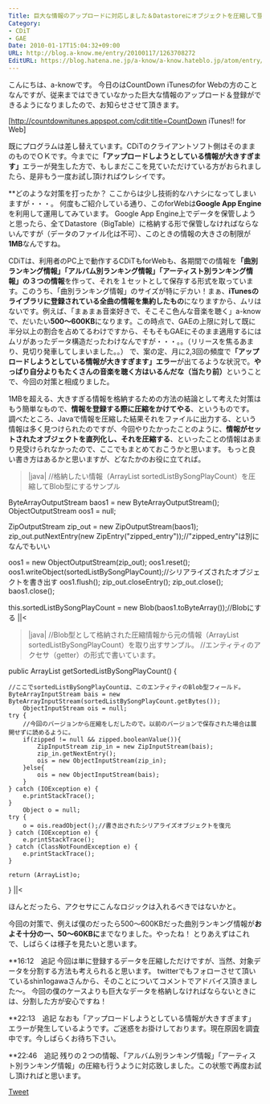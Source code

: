 ```yaml
---
Title: 巨大な情報のアップロードに対応しました＆Datastoreにオブジェクトを圧縮して登録する
Category:
- CDiT
- GAE
Date: 2010-01-17T15:04:32+09:00
URL: http://blog.a-know.me/entry/20100117/1263708272
EditURL: https://blog.hatena.ne.jp/a-know/a-know.hateblo.jp/atom/entry/12921228815727979890
---
```



こんにちは、a-knowです。
今日のはCountDown iTunesのfor Webの方のことなんですが、従来まではできていなかった巨大な情報のアップロード＆登録ができるようになりましたので、お知らせさせて頂きます。


[http://countdownitunes.appspot.com/cdit:title=CountDown iTunes!! for Web]


既にプログラムは差し替えています。CDiTのクライアントソフト側はそのままのものでＯＫです。今までに<span style="font-weight:bold;">「アップロードしようとしている情報が大きすぎます」</span>エラーが発生した方で、もしまだここを見ていただけている方がおられましたら、是非もう一度お試し頂ければウレシイです。


**どのような対策を打ったか？
ここからは少し技術的なハナシになってしまいますが・・・。
何度もご紹介している通り、このforWebは<span style="font-weight:bold;">Google App Engine</span>を利用して運用してみています。
Google App Engine上でデータを保管しようと思ったら、全てDatastore（BigTable）に格納する形で保管しなければならないんですが（データのファイル化は不可）、このときの情報の大きさの制限が<span style="font-weight:bold;">1MB</span>なんですね。

CDiTは、利用者のPC上で動作するCDiTもforWebも、各期間での情報を<span style="font-weight:bold;">「曲別ランキング情報」「アルバム別ランキング情報」「アーティスト別ランキング情報」の３つの情報</span>を作って、それを１セットとして保存する形式を取っています。このうち、「曲別ランキング情報」のサイズが特にデカい！まぁ、<span style="font-weight:bold;">iTunesのライブラリに登録されている全曲の情報を集約したもの</span>になりますから、ムリはないです。例えば、「まぁまぁ音楽好きで、そこそこ色んな音楽を聴く」a-knowで、だいたい<span style="font-weight:bold;">500〜600KB</span>になります。この時点で、GAEの上限に対して既に半分以上の割合を占めてるわけですから、そもそもGAEにそのまま適用するにはムリがあったデータ構造だったわけなんですが・・・。。（リリースを焦るあまり、見切り発車してしまいました。。）
で、案の定、月に2,3回の頻度で<span style="font-weight:bold;">「アップロードしようとしている情報が大きすぎます」エラー</span>が出てるような状況で。<span style="font-weight:bold;">やっぱり自分よりもたくさんの音楽を聴く方はいるんだな（当たり前）</span>ということで、今回の対策と相成りました。


1MBを超える、大きすぎる情報を格納するための方法の結論として考えた対策はもう簡単なもので、<span style="font-weight:bold;">情報を登録する際に圧縮をかけてやる</span>、というものです。
調べたところ、Javaで情報を圧縮した結果それをファイルに出力する、という情報は多く見つけられたのですが、今回やりたかったことのように、<span style="font-weight:bold;">情報がセットされたオブジェクトを直列化し、それを圧縮する</span>、といったことの情報はあまり見受けられなかったので、ここでもまとめておこうかと思います。
もっと良い書き方はあるかと思いますが、どなたかのお役に立てれば。


>|java|
//格納したい情報（ArrayList<Element> sortedListBySongPlayCount）を圧縮してBlob型にするサンプル

ByteArrayOutputStream baos1 = new ByteArrayOutputStream();
ObjectOutputStream oos1 = null;

ZipOutputStream zip_out = new ZipOutputStream(baos1);
zip_out.putNextEntry(new ZipEntry("zipped_entry"));//"zipped_entry"は別になんでもいい

oos1 = new ObjectOutputStream(zip_out);
oos1.reset();
oos1.writeObject(sortedListBySongPlayCount);//シリアライズされたオブジェクトを書き出す
oos1.flush();
zip_out.closeEntry();
zip_out.close();
baos1.close();

this.sortedListBySongPlayCount = new Blob(baos1.toByteArray());//Blobにする
||<


>|java|
//Blob型として格納された圧縮情報から元の情報（ArrayList<Element> sortedListBySongPlayCount）を取り出すサンプル。
//エンティティのアクセサ（getter）の形式で書いています。

public ArrayList getSortedListBySongPlayCount() {

	//ここでsortedListBySongPlayCountは、このエンティティのBlob型フィールド。
	ByteArrayInputStream bais = new ByteArrayInputStream(sortedListBySongPlayCount.getBytes());
        ObjectInputStream ois = null;
	try {
		//今回のバージョンから圧縮をしだしたので。以前のバージョンで保存された場合は展開せずに読めるように。
		if(zipped != null && zipped.booleanValue()){
			ZipInputStream zip_in = new ZipInputStream(bais);
			zip_in.getNextEntry();
			ois = new ObjectInputStream(zip_in);
		}else{
			ois = new ObjectInputStream(bais);
		}
	} catch (IOException e) {
		e.printStackTrace();
	}
        Object o = null;
	try {
		o = ois.readObject();//書き出されたシリアライズオブジェクトを復元
	} catch (IOException e) {
		e.printStackTrace();
	} catch (ClassNotFoundException e) {
		e.printStackTrace();
	}

	return (ArrayList)o;
}
||<


ほんとだったら、アクセサにこんなロジックは入れるべきではないかと。


今回の対策で、例えば僕のだったら500〜600KBだった曲別ランキング情報が<span style="font-weight:bold;">およそ十分の一、50〜60KBに</span>までなりました。やったね！
とりあえずはこれで、しばらくは様子を見たいと思います。


**16:12　追記
今回は単に登録するデータを圧縮しただけですが、当然、対象データを分割する方法も考えられると思います。
twitterでもフォローさせて頂いているshin1ogawaさんから、そのことについてコメントでアドバイス頂きました〜。
今回の僕のケースよりも巨大なデータを格納しなければならないときには、分割した方が安心ですね！


**22:13　追記
なおも「アップロードしようとしている情報が大きすぎます」エラーが発生しているようです。ご迷惑をお掛けしております。現在原因を調査中です。今しばらくお待ち下さい。


**22:46　追記
残りの２つの情報、「アルバム別ランキング情報」「アーティスト別ランキング情報」の圧縮も行うように対応致しました。この状態で再度お試し頂ければと思います。



<a href="http://twitter.com/share" class="twitter-share-button" data-count="horizontal" data-via="a_know" data-related="CDiT_info" data-lang="ja">Tweet</a><script type="text/javascript" src="http://platform.twitter.com/widgets.js"></script>
